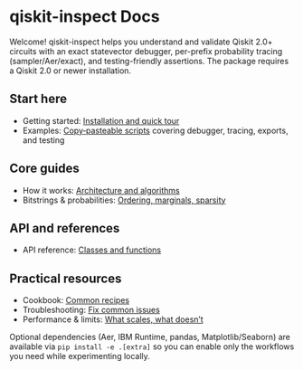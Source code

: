 # qiskit-inspect Docs

Welcome! qiskit-inspect helps you understand and validate Qiskit 2.0+ circuits with an exact statevector debugger, per-prefix probability tracing (sampler/Aer/exact), and testing-friendly assertions. The package requires a Qiskit 2.0 or newer installation.

## Start here

- Getting started: [Installation and quick tour](./getting-started.md)
- Examples: [Copy‑pasteable scripts](./examples.md) covering debugger, tracing, exports, and testing

## Core guides

- How it works: [Architecture and algorithms](./how-it-works.md)
- Bitstrings & probabilities: [Ordering, marginals, sparsity](./bitstrings-and-probabilities.md)

## API and references

- API reference: [Classes and functions](./api-reference.md)

## Practical resources

- Cookbook: [Common recipes](./cookbook.md)
- Troubleshooting: [Fix common issues](./troubleshooting.md)
- Performance & limits: [What scales, what doesn’t](./performance-and-limits.md)

Optional dependencies (Aer, IBM Runtime, pandas, Matplotlib/Seaborn) are
available via ``pip install -e .[extra]`` so you can enable only the workflows
you need while experimenting locally.
